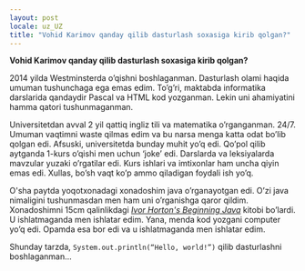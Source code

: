 ```yaml
---
layout: post
locale: uz_UZ
title: "Vohid Karimov qanday qilib dasturlash soxasiga kirib qolgan?"
---
```


**Vohid Karimov qanday qilib dasturlash soxasiga kirib qolgan?**

2014 yilda Westminsterda o’qishni boshlaganman. Dasturlash olami haqida umuman tushunchaga ega emas edim. To’g’ri, maktabda informatika darslarida qandaydir Pascal va HTML kod yozganman. Lekin uni ahamiyatini hamma qatori tushunmaganman.

Universitetdan avval 2 yil qattiq ingliz tili va matematika o’rganganman. 24/7. Umuman vaqtimni waste qilmas edim va bu narsa menga katta odat bo’lib qolgan edi. Afsuski, universitetda bunday muhit yo’q edi. Qo’pol qilib aytganda 1-kurs o’qishi men uchun ‘joke’ edi. Darslarda va leksiyalarda mavzular yuzaki o’rgatilar edi. Kurs ishlari va imtixonlar ham uncha qiyin emas edi. Xullas, bo’sh vaqt ko’p ammo qiladigan foydali ish yo’q.

O'sha paytda yoqotxonadagi xonadoshim java o’rganayotgan edi. O’zi java nimaligini tushunmasdan men ham uni o’rganishga qaror qildim. Xonadoshimni 15cm qalinlikdagi [_Ivor Horton's Beginning Java_](https://www.amazon.com/Ivor-Hortons-Beginning-Java-Horton/dp/0470404140) kitobi bo’lardi. U ishlatmaganda men ishlatar edim. Yana, menda kod yozgani computer yo’q edi. Opamda esa bor edi va u ishlatmaganda men ishlatar edim.

Shunday tarzda, `System.out.println(“Hello, world!”)` qilib dasturlashni boshlaganman…